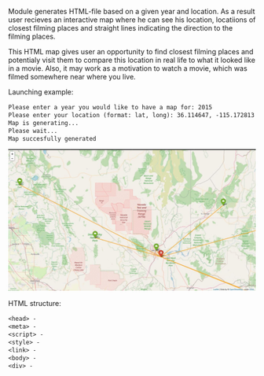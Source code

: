 Module generates HTML-file based on a given year and location.
As a result user recieves an interactive map where he can see his location,
locatiions of closest filming places and straight lines indicating the
direction to the filming places.

This HTML map gives user an opportunity to find closest filming places and
potentialy visit them to compare this location in real life to what it looked
like in a movie. Also, it may work as a motivation to watch a movie, which was
filmed somewhere near where you live.

Launching example:

```
Please enter a year you would like to have a map for: 2015
Please enter your location (format: lat, long): 36.114647, -115.172813
Map is generating...
Please wait...
Map succesfully generated
```

![Example](nearest_films.jpeg?raw=true "Nearest films result")

HTML structure:
```
<head> - 
<meta> - 
<script> - 
<style> - 
<link> - 
<body> - 
<div> - 
